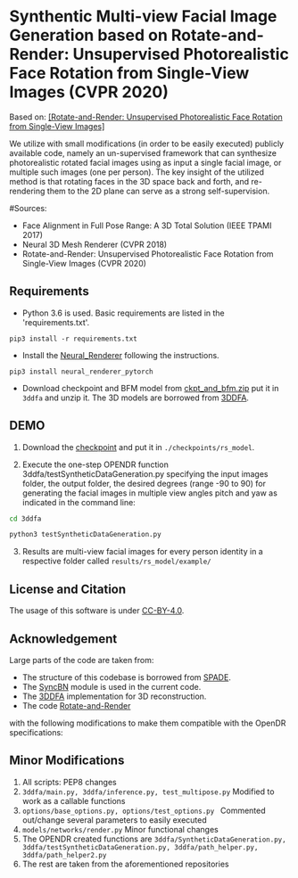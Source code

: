 # Synthentic Multi-view Facial Image Generation based on Rotate-and-Render: Unsupervised Photorealistic Face Rotation from Single-View Images (CVPR 2020)

Based on: [[Rotate-and-Render: Unsupervised Photorealistic Face Rotation from Single-View Images]](https://arxiv.org/abs/2003.08124)

We utilize with small modifications  (in order to be easily executed) publicly available code, namely an  un-supervised framework that can synthesize 
photorealistic rotated facial images using as input  a single facial image, or multiple such images (one per person). The key insight of the utilized method is that rotating faces in the 3D space back and forth, 
and re-rendering them to the 2D plane can serve as a strong self-supervision.

#Sources:
* Face Alignment in Full Pose Range: A 3D Total Solution (IEEE TPAMI 2017)
* Neural 3D Mesh Renderer (CVPR 2018)
* Rotate-and-Render: Unsupervised Photorealistic Face Rotation from Single-View Images (CVPR 2020)
## Requirements
* Python 3.6 is used. Basic requirements are listed in the 'requirements.txt'.

```
pip3 install -r requirements.txt
```
* Install the [Neural_Renderer](https://github.com/daniilidis-group/neural_renderer) following the instructions.
```
pip3 install neural_renderer_pytorch
```

* Download checkpoint and BFM model from [ckpt_and_bfm.zip](https://cicloud.csd.auth.gr/owncloud/remote.php/webdav/OpenDR/FTP%20Server%20Material/simulation/ckpt_and_bfm.zip) put it in ```3ddfa``` and unzip it. The 3D models are borrowed from [3DDFA](https://github.com/cleardusk/3DDFA). 


## DEMO

1. Download the [checkpoint](https://cicloud.csd.auth.gr/owncloud/remote.php/webdav/OpenDR/FTP%20Server%20Material/simulation/latest_net_G.zip)
and put it in ```./checkpoints/rs_model```.

2.	Execute the one-step OPENDR function 3ddfa/testSyntheticDataGeneration.py specifying the input images  folder, the output folder, the desired degrees (range -90 to 90) for generating the facial images in multiple view angles pitch and yaw  as indicated in the command line: 
```sh
cd 3ddfa

python3 testSyntheticDataGeneration.py
```
3. Results are multi-view facial images for every person identity in a respective folder called  ```results/rs_model/example/```


## License and Citation
The usage of this software is under [CC-BY-4.0](https://github.com/Hangz-nju-cuhk/Rotate-and-Render/LICENSE).


## Acknowledgement
Large parts of the code are taken from: 
* The structure of this codebase is borrowed from [SPADE](https://github.com/NVlabs/SPADE).
* The [SyncBN](https://github.com/vacancy/Synchronized-BatchNorm-PyTorch) module is used in the current code.
* The [3DDFA](https://github.com/cleardusk/3DDFA) implementation for 3D reconstruction.
* The code [Rotate-and-Render](https://github.com/Hangz-nju-cuhk/Rotate-and-Render/)  
  
with the following modifications to make them compatible with the OpenDR specifications:
## Minor Modifications
1. All scripts: PEP8 changes
2. ```3ddfa/main.py, 3ddfa/inference.py, test_multipose.py``` Modified to work as a callable functions
3. ```options/base_options.py, options/test_options.py ``` Commented out/change several parameters to easily executed 
4. ```models/networks/render.py``` Minor functional changes
5. The OPENDR created functions are ```3ddfa/SyntheticDataGeneration.py, 3ddfa/testSyntheticDataGeneration.py, 3ddfa/path_helper.py, 3ddfa/path_helper2.py```
6. The rest are taken from the aforementioned repositories

